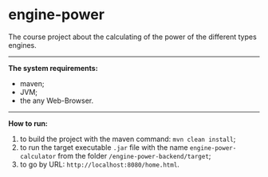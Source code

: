 # engine-power

The course project about the calculating of the power of the different types engines.

---

__The system requirements:__
- maven;
- JVM;
- the any Web-Browser.

---

__How to run:__
1. to build the project with the maven command: `mvn clean install`;
3. to run the target executable `.jar` file with the name `engine-power-calculator`
from the folder `/engine-power-backend/target`;
2. to go by URL: `http://localhost:8080/home.html`.